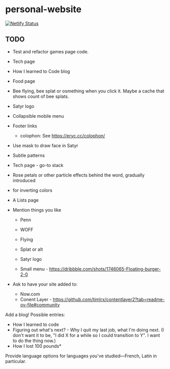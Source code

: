 # personal-website

[![Netlify Status](https://api.netlify.com/api/v1/badges/25314436-70b2-4c2a-9f5c-c00a36c2ea1b/deploy-status)](https://app.netlify.com/sites/josephwolfe/deploys)

## TODO

- Test and refactor games page code.
- Tech page
- How I learned to Code blog

- Food page

- Bee flying, bee splat or osmething when you click it. Maybe a cache that shows
  count of bee splats.
- Satyr logo
- Collapsible mobile menu
- Footer links
  - colophon: See https://eryc.cc/colophon/
- Use mask to draw face in Satyr
- Subtle patterns
- Tech page - go-to stack
- Rose petals or other particle effects behind the word, gradually introduced
- <filter-function> for inverting colors
- A Lists page
- Mention things you like

  - Penn
  - WOFF

  - Flying
  - Splat or alt
  - Satyr logo
  - Small menu - https://dribbble.com/shots/1746065-Floating-burger-2-0

- Ask to have your site added to:
  - Now.com
  - Conent Layer -
    https://github.com/timlrx/contentlayer2?tab=readme-ov-file#community

Add a blog! Possible entries:

- How I learned to code
- Figuring out what's next? - Why I quit my last job, what I'm doing next. (I
  don't want it to be, "I did X for a while so I could transition to Y". I want
  to do the thing now.)
- How I lost 100 pounds\*

Provide language options for languages you've studied—French, Latin in
particular.
